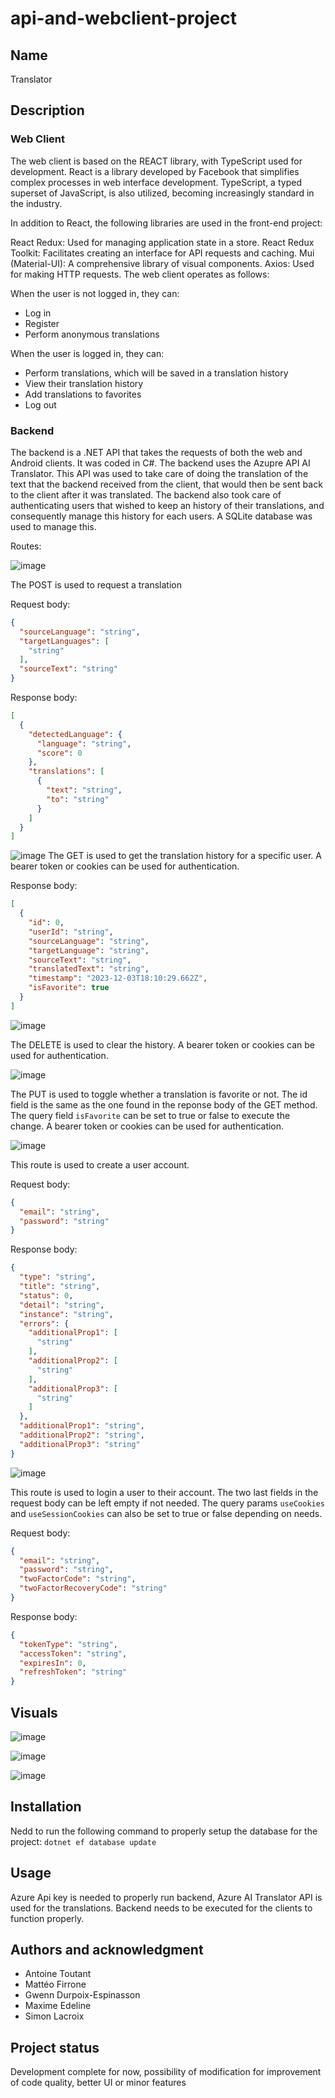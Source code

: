 # api-and-webclient-project

## Name
Translator

## Description
### Web Client
The web client is based on the REACT library, with TypeScript used for development. React is a library developed by Facebook that simplifies complex processes in web interface development. TypeScript, a typed superset of JavaScript, is also utilized, becoming increasingly standard in the industry.

In addition to React, the following libraries are used in the front-end project:

React Redux: Used for managing application state in a store.
React Redux Toolkit: Facilitates creating an interface for API requests and caching.
Mui (Material-UI): A comprehensive library of visual components.
Axios: Used for making HTTP requests.
The web client operates as follows:

When the user is not logged in, they can:
- Log in
- Register
- Perform anonymous translations

When the user is logged in, they can:
- Perform translations, which will be saved in a translation history
- View their translation history
- Add translations to favorites
- Log out

### Backend
The backend is a .NET API that takes the requests of both the web and Android clients. It was coded in C#. The backend uses the Azupre API AI Translator. This API was used to take care of doing the translation of the text that the backend received from the client, that would then be sent back to the client after it was translated. The backend also took care of authenticating users that wished to keep an history of their translations, and consequently manage this history for each users. A SQLite database was used to manage this.

Routes:

![image](https://github.com/simlacroix/api-and-webclient-translation-project/assets/47335007/e0037798-3c70-4944-a7e9-2fd4367ccd56)

The POST is used to request a translation

Request body:

```json
{
  "sourceLanguage": "string",
  "targetLanguages": [
    "string"
  ],
  "sourceText": "string"
}
```

Response body:

```json
[
  {
    "detectedLanguage": {
      "language": "string",
      "score": 0
    },
    "translations": [
      {
        "text": "string",
        "to": "string"
      }
    ]
  }
]
```

![image](https://github.com/simlacroix/api-and-webclient-translation-project/assets/47335007/847627b6-22c5-4fd9-8ef2-542961207936)
The GET is used to get the translation history for a specific user. A bearer token or cookies can be used for authentication.

Response body:

```json
[
  { 
    "id": 0, 
    "userId": "string", 
    "sourceLanguage": "string", 
    "targetLanguage": "string", 
    "sourceText": "string", 
    "translatedText": "string", 
    "timestamp": "2023-12-03T18:10:29.662Z", 
    "isFavorite": true
  }
]
```
![image](https://github.com/simlacroix/api-and-webclient-translation-project/assets/47335007/02b4c9ef-3a57-41a7-9ce3-e3c7011367f1)

The DELETE is used to clear the history. A bearer token or cookies can be used for authentication.

![image](https://github.com/simlacroix/api-and-webclient-translation-project/assets/47335007/da8a1b0f-a14e-4766-9d58-2de31e22dcdb)

The PUT is used to toggle whether a translation is favorite or not. The id field is the same as the one found in the reponse body of the GET method. The query field `isFavorite` can be set to true or false to execute the change. A bearer token or cookies can be used for authentication.

![image](https://github.com/simlacroix/api-and-webclient-translation-project/assets/47335007/8472136b-0a3f-4bae-8684-e5e1868e4ba0)

This route is used to create a user account.

Request body:

```json
{
  "email": "string",
  "password": "string"
}
```

Response body:

```json
{
  "type": "string",
  "title": "string",
  "status": 0,
  "detail": "string",
  "instance": "string",
  "errors": {
    "additionalProp1": [
      "string"
    ],
    "additionalProp2": [
      "string"
    ],
    "additionalProp3": [
      "string"
    ]
  },
  "additionalProp1": "string",
  "additionalProp2": "string",
  "additionalProp3": "string"
}
```

![image](https://github.com/simlacroix/api-and-webclient-translation-project/assets/47335007/32aa776e-7a8d-444d-b95e-dabbde1a13cf)

This route is used to login a user to their account. The two last fields in the request body can be left empty if not needed. The query params `useCookies` and `useSessionCookies` can also be set to true or false depending on needs.

Request body:

```json
{
  "email": "string",
  "password": "string",
  "twoFactorCode": "string",
  "twoFactorRecoveryCode": "string"
}
```

Response body:

```json
{
  "tokenType": "string",
  "accessToken": "string",
  "expiresIn": 0,
  "refreshToken": "string"
}
```

## Visuals
![image](https://github.com/simlacroix/api-and-webclient-translation-project/assets/47335007/9116812b-801a-4710-8534-e94450a730a6)

![image](https://github.com/simlacroix/api-and-webclient-translation-project/assets/47335007/8f2aae05-ad93-4215-9f3a-fe532d11ec30)

![image](https://github.com/simlacroix/api-and-webclient-translation-project/assets/47335007/ba842232-98e4-49f6-aa14-35ebf509a1bb)

## Installation
Nedd to run the following command to properly setup the database for the project: `dotnet ef database update`

## Usage
Azure Api key is needed to properly run backend, Azure AI Translator API is used for the translations. Backend needs to be executed for the clients to function properly.

## Authors and acknowledgment
- Antoine Toutant
- Mattéo Firrone
- Gwenn Durpoix-Espinasson
- Maxime Edeline
- Simon Lacroix

## Project status
Development complete for now, possibility of modification for improvement of code quality, better UI or minor features
